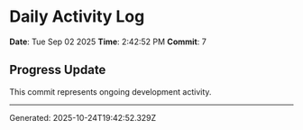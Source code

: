 # Daily Activity Log

**Date**: Tue Sep 02 2025
**Time**: 2:42:52 PM
**Commit**: 7

## Progress Update

This commit represents ongoing development activity.

---
Generated: 2025-10-24T19:42:52.329Z
